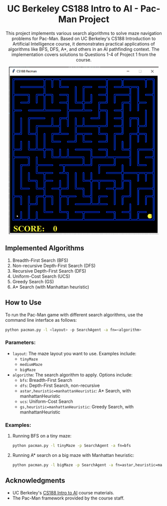 <h1 align="center"> UC Berkeley CS188 Intro to AI - Pac-Man Project </h1>

<p align="center"> This project implements various search algorithms to solve maze navigation problems for Pac-Man. Based on UC Berkeley's CS188 Introduction to Artificial Intelligence course, it demonstrates practical applications of algorithms like BFS, DFS, A*, and others in an AI pathfinding context. The implementation covers solutions to Questions 1-4 of Project 1 from the course.</p>
<div align="center">
  <img src="https://raw.githubusercontent.com/PeymanRM/Pac-Man/refs/heads/main/imgs/Banner.gif" alt="screenshot" />
</div>

## Implemented Algorithms

1. Breadth-First Search (BFS)
2. Non-recursive Depth-First Search (DFS)
3. Recursive Depth-First Search (DFS)
4. Uniform-Cost Search (UCS)
5. Greedy Search (GS)
6. A* Search (with Manhattan heuristic)

## How to Use

To run the Pac-Man game with different search algorithms, use the command line interface as follows:
```bash
python pacman.py -l <layout> -p SearchAgent -a fn=<algorithm>
```
### Parameters:
- `layout`: The maze layout you want to use. Examples include:
  - `tinyMaze`
  - `mediumMaze`
  - `bigMaze`
- `algorithm`: The search algorithm to apply. Options include:
  - `bfs`: Breadth-First Search
  - `dfs`: Depth-First Search, non-recursive
  - `astar,heuristic=manhattanHeuristic`: A* Search, with manhattanHeuristic
  - `ucs`: Uniform-Cost Search
  - `gs,heuristic=manhattanHeuristic`: Greedy Search, with manhattanHeuristic

### Examples:
1. Running BFS on a tiny maze:
      ```bash
      python pacman.py -l tinyMaze -p SearchAgent -a fn=bfs
      ```
2. Running A* search on a big maze with Manhattan heuristic:
      ```bash
     python pacman.py -l bigMaze -p SearchAgent -a fn=astar,heuristic=manhattanHeuristic
      ```

## Acknowledgments

- UC Berkeley's [CS188 Intro to AI](http://ai.berkeley.edu/) course materials.
- The Pac-Man framework provided by the course staff.
